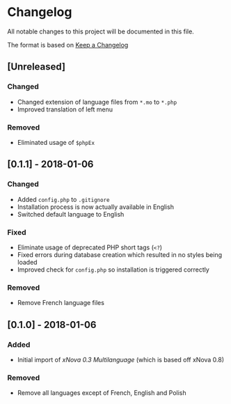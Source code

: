 # Changelog
All notable changes to this project will be documented in this file.

The format is based on [Keep a Changelog](http://keepachangelog.com/en/1.0.0/)

## [Unreleased]
### Changed
- Changed extension of language files from `*.mo` to `*.php`
- Improved translation of left menu

### Removed
- Eliminated usage of `$phpEx`

## [0.1.1] - 2018-01-06
### Changed
- Added `config.php` to `.gitignore`
- Installation process is now actually available in English
- Switched default language to English

### Fixed
- Eliminate usage of deprecated PHP short tags (`<?`)
- Fixed errors during database creation which resulted in no styles being loaded
- Improved check for `config.php` so installation is triggered correctly

### Removed
- Remove French language files

## [0.1.0] - 2018-01-06
### Added
- Initial import of _xNova 0.3 Multilanguage_ (which is based off xNova 0.8)

### Removed
- Remove all languages except of French, English and Polish

